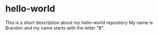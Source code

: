 # hello-world
This is a short description about my hello-world repository
My name is Brandon and my name starts with the letter "B".
